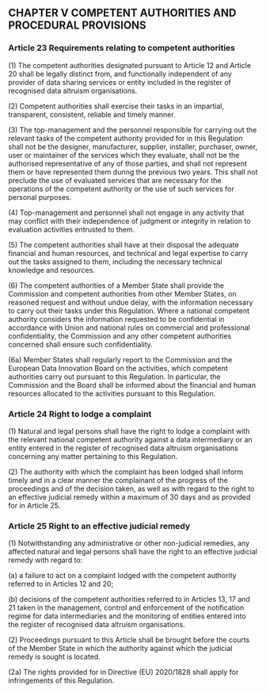 ## CHAPTER V COMPETENT AUTHORITIES AND PROCEDURAL PROVISIONS

### Article 23 Requirements relating to competent authorities

(1) The competent authorities designated pursuant to Article 12 and Article 20 shall be legally distinct from, and functionally independent of any provider of data sharing services or entity included in the register of recognised data altruism organisations.

(2) Competent authorities shall exercise their tasks in an impartial, transparent, consistent, reliable and timely manner.

(3) The top-management and the personnel responsible for carrying out the relevant tasks of the competent authority provided for in this Regulation shall not be the designer, manufacturer, supplier, installer, purchaser, owner, user or maintainer of the services which they evaluate, shall not be the authorised representative of any of those parties, and shall not represent them or have represented them during the previous two years. This shall not preclude the use of evaluated services that are necessary for the operations of the competent authority or the use of such services for personal purposes.

(4) Top-management and personnel shall not engage in any activity that may conflict with their independence of judgment or integrity in relation to evaluation activities entrusted to them.

(5) The competent authorities shall have at their disposal the adequate financial and human resources, and technical and legal expertise to carry out the tasks assigned to them, including the necessary technical knowledge and resources.

(6) The competent authorities of a Member State shall provide the Commission and competent authorities from other Member States, on reasoned request and without undue delay, with the information necessary to carry out their tasks under this Regulation. Where a national competent authority considers the information requested to be confidential in accordance with Union and national rules on commercial and professional confidentiality, the Commission and any other competent authorities concerned shall ensure such confidentiality.

(6a) Member States shall regularly report to the Commission and the European Data Innovation Board on the activities, which competent authorities carry out pursuant to this Regulation. In particular, the Commission and the Board shall be informed about the financial and human resources allocated to the activities pursuant to this Regulation.

### Article 24 Right to lodge a complaint

(1) Natural and legal persons shall have the right to lodge a complaint with the relevant national competent authority against a data intermediary or an entity entered in the register of recognised data altruism organisations concerning any matter pertaining to this Regulation.

(2) The authority with which the complaint has been lodged shall inform timely and in a clear manner the complainant of the progress of the proceedings and of the decision taken, as well as with regard to the right to an effective judicial remedy within a maximum of 30 days and as provided for in Article 25.

### Article 25 Right to an effective judicial remedy

(1) Notwithstanding any administrative or other non-judicial remedies, any affected natural and legal persons shall have the right to an effective judicial remedy with regard to:

(a) a failure to act on a complaint lodged with the competent authority referred to in Articles 12 and 20;

(b) decisions of the competent authorities referred to in Articles 13, 17 and 21 taken in the management, control and enforcement of the notification regime for data intermediaries and the monitoring of entities entered into the register of recognised data altruism organisations.

(2) Proceedings pursuant to this Article shall be brought before the courts of the Member State in which the authority against which the judicial remedy is sought is located.

(2a) The rights provided for in Directive (EU) 2020/1828 shall apply for infringements of this Regulation.
